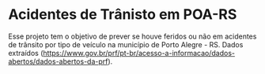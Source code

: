 # Acidentes de Trânisto em POA-RS

Esse projeto tem o objetivo de prever se houve feridos ou não em acidentes de trânsito por tipo de veículo na município de Porto Alegre - RS. 
Dados extraídos (https://www.gov.br/prf/pt-br/acesso-a-informacao/dados-abertos/dados-abertos-da-prf).

